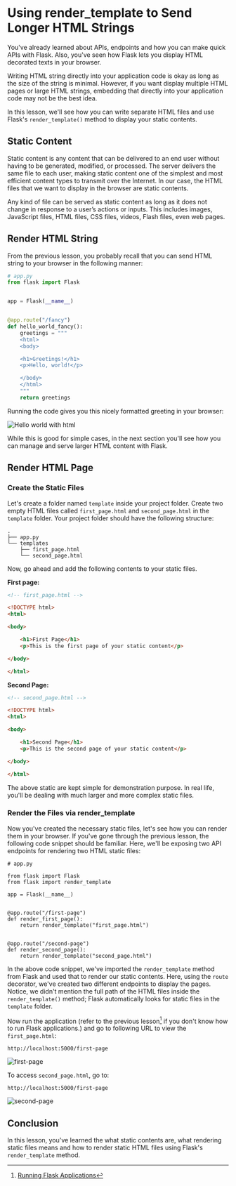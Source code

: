 # Using render_template to Send Longer HTML Strings

You've already learned about APIs, endpoints and how you can make quick APIs with Flask. Also, you've seen how Flask lets you display HTML decorated texts in your browser.

Writing HTML string directly into your application code is okay as long as the size of the string is minimal. However, if you want display multiple HTML pages or large HTML strings, embedding that directly into your application code may not be the best idea.

In this lesson, we'll see how you can write separate HTML files and use Flask's `render_template()` method to display your static contents.

## Static Content

Static content is any content that can be delivered to an end user without having to be generated, modified, or processed. The server delivers the same file to each user, making static content one of the simplest and most efficient content types to transmit over the Internet. In our case, the HTML files that we want to display in the browser are static contents.

Any kind of file can be served as static content as long as it does not change in response to a user’s actions or inputs. This includes images, JavaScript files, HTML files, CSS files, videos, Flash files, even web pages.


## Render HTML String

From the previous lesson, you probably recall that you can send HTML string to your browser in the following manner:

```python
# app.py
from flask import Flask


app = Flask(__name__)


@app.route("/fancy")
def hello_world_fancy():
    greetings = """
    <html>
    <body>

    <h1>Greetings!</h1>
    <p>Hello, world!</p>

    </body>
    </html>
    """
    return greetings
```

Running the code gives you this nicely formatted greeting in your browser:


![Hello world with html](https://user-images.githubusercontent.com/30027932/85437519-847cdf80-b5ac-11ea-8e3c-9bcfd558f447.png)

While this is good for simple cases, in the next section you'll see how you can manage and serve larger HTML content with Flask.

## Render HTML Page

### Create the Static Files

Let's create a folder named `template` inside your project folder. Create two empty HTML files called `first_page.html` and `second_page.html` in the `template` folder. Your project folder should have the following structure:

```
.
├── app.py
└── templates
    ├── first_page.html
    └── second_page.html
```

Now, go ahead and add the following contents to your static files.

**First page:**

```html
<!-- first_page.html -->

<!DOCTYPE html>
<html>

<body>

    <h1>First Page</h1>
    <p>This is the first page of your static content</p>

</body>

</html>
```

**Second Page:**

```html
<!-- second_page.html -->

<!DOCTYPE html>
<html>

<body>

    <h1>Second Page</h1>
    <p>This is the second page of your static content</p>

</body>

</html>
```

The above static are kept simple for demonstration purpose. In real life, you'll be dealing with much larger and more complex static files.

### Render the Files via render_template

Now you've created the necessary static files, let's see how you can render them in your browser. If you've gone through the previous lesson, the following code snippet should be familiar. Here, we'll be exposing two API endpoints for rendering two HTML static files:

``` python{4,11,16}
# app.py

from flask import Flask
from flask import render_template

app = Flask(__name__)


@app.route("/first-page")
def render_first_page():
    return render_template("first_page.html")


@app.route("/second-page")
def render_second_page():
    return render_template("second_page.html")
```

In the above code snippet, we've imported the `render_template` method from Flask and used that to render our static contents. Here, using the `route` decorator, we've created two different endpoints to display the pages. Notice, we didn't mention the full path of the HTML files inside the `render_template()` method; Flask automatically looks for static files in the `template` folder.

Now run the application (refer to the previous lesson[^run-flask] if you don't know how to run Flask applications.) and go to following URL to view the `first_page.html`:

```
http://localhost:5000/first-page
```

![first-page](https://user-images.githubusercontent.com/30027932/85944375-0b88d980-b958-11ea-91d8-d00b44bfd18b.png)

To access `second_page.html`, go to:

```
http://localhost:5000/first-page
```
![second-page](https://user-images.githubusercontent.com/30027932/85944379-0f1c6080-b958-11ea-9cdc-d37c22101e4f.png)

## Conclusion

In this lesson, you've learned the what static contents are, what rendering static files means and how to render static HTML files using Flask's `render_template` method.


[^run-flask]: [Running Flask Applications](https://github.com/tecladocode/python-web-2020/tree/master/curriculum/section06/lectures/01_hello_world_flask#run-the-application)
